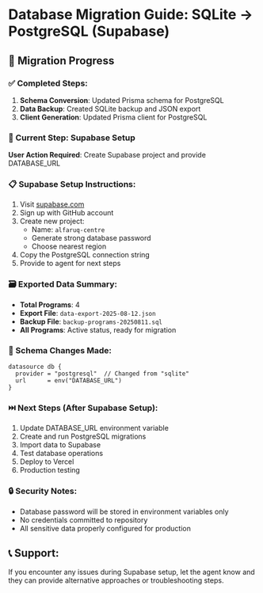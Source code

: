 # Database Migration Guide: SQLite → PostgreSQL (Supabase)

## 🎯 Migration Progress

### ✅ Completed Steps:
1. **Schema Conversion**: Updated Prisma schema for PostgreSQL
2. **Data Backup**: Created SQLite backup and JSON export
3. **Client Generation**: Updated Prisma client for PostgreSQL

### 🔄 Current Step: Supabase Setup
**User Action Required**: Create Supabase project and provide DATABASE_URL

### 📋 Supabase Setup Instructions:
1. Visit [supabase.com](https://supabase.com)
2. Sign up with GitHub account
3. Create new project:
   - Name: `alfaruq-centre`
   - Generate strong database password
   - Choose nearest region
4. Copy the PostgreSQL connection string
5. Provide to agent for next steps

### 🗃️ Exported Data Summary:
- **Total Programs**: 4
- **Export File**: `data-export-2025-08-12.json`
- **Backup File**: `backup-programs-20250811.sql`
- **All Programs**: Active status, ready for migration

### 🔧 Schema Changes Made:
```prisma
datasource db {
  provider = "postgresql"  // Changed from "sqlite"
  url      = env("DATABASE_URL")
}
```

### ⏭️ Next Steps (After Supabase Setup):
1. Update DATABASE_URL environment variable
2. Create and run PostgreSQL migrations
3. Import data to Supabase
4. Test database operations
5. Deploy to Vercel
6. Production testing

### 🔒 Security Notes:
- Database password will be stored in environment variables only
- No credentials committed to repository
- All sensitive data properly configured for production

## 📞 Support:
If you encounter any issues during Supabase setup, let the agent know and they can provide alternative approaches or troubleshooting steps.